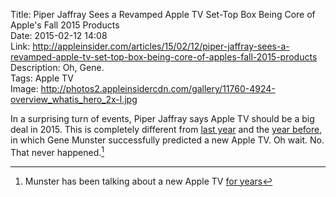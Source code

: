 Title: Piper Jaffray Sees a Revamped Apple TV Set-Top Box Being Core of Apple's Fall 2015 Products  
Date: 2015-02-12 14:08  
Link: http://appleinsider.com/articles/15/02/12/piper-jaffray-sees-a-revamped-apple-tv-set-top-box-being-core-of-apples-fall-2015-products  
Description: Oh, Gene.  
Tags: Apple TV  
Image: http://photos2.appleinsidercdn.com/gallery/11760-4924-overview_whatis_hero_2x-l.jpg  

In a surprising turn of events, Piper Jaffray says Apple TV should be a big deal in 2015. This is completely different from [last year][1] and the [year before][2], in which Gene Munster successfully predicted a new Apple TV. Oh wait. No. That never happened.[^1]

[^1]: Munster has been talking about a new Apple TV [for years][a]

[a]: http://www.businessinsider.com/munster-why-an-apple-television-is-coming-in-2012-2011-6?op=1 "Business Insider: Apple television coming 2012"

[1]: http://www.macrumors.com/2014/12/17/munster-apple-tv-set-2016/ "MacRumors: 'Gene Munster Still Believes in the Apple Television Set, Thinks 2016 Launch Likely'"
[2]: http://www.businessinsider.com/no-apple-tv-until-november-2013-says-analyst-gene-munster-2012-11?op=1 "Business Insider: No Apple TV until November 2013"